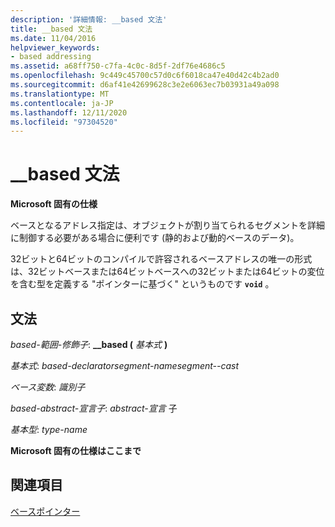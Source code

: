 ```yaml
---
description: '詳細情報: __based 文法'
title: __based 文法
ms.date: 11/04/2016
helpviewer_keywords:
- based addressing
ms.assetid: a68ff750-c7fa-4c0c-8d5f-2df76e4686c5
ms.openlocfilehash: 9c449c45700c57d0c6f6018ca47e40d42c4b2ad0
ms.sourcegitcommit: d6af41e42699628c3e2e6063ec7b03931a49a098
ms.translationtype: MT
ms.contentlocale: ja-JP
ms.lasthandoff: 12/11/2020
ms.locfileid: "97304520"
---
```

# <a name="__based-grammar"></a>__based 文法

**Microsoft 固有の仕様**

ベースとなるアドレス指定は、オブジェクトが割り当てられるセグメントを詳細に制御する必要がある場合に便利です (静的および動的ベースのデータ)。

32ビットと64ビットのコンパイルで許容されるベースアドレスの唯一の形式は、32ビットベースまたは64ビットベースへの32ビットまたは64ビットの変位を含む型を定義する "ポインターに基づく" というものです **`void`** 。

## <a name="grammar"></a>文法

*based-範囲-修飾子*: **__based (**  *基本式*  **)**

*基本式*: *based-declaratorsegment-namesegment--cast*

*ベース変数*: *識別子*

*based-abstract-宣言子*: *abstract-宣言* 子

*基本型*: *type-name*

**Microsoft 固有の仕様はここまで**

## <a name="see-also"></a>関連項目

[ベースポインター](../cpp/based-pointers-cpp.md)
